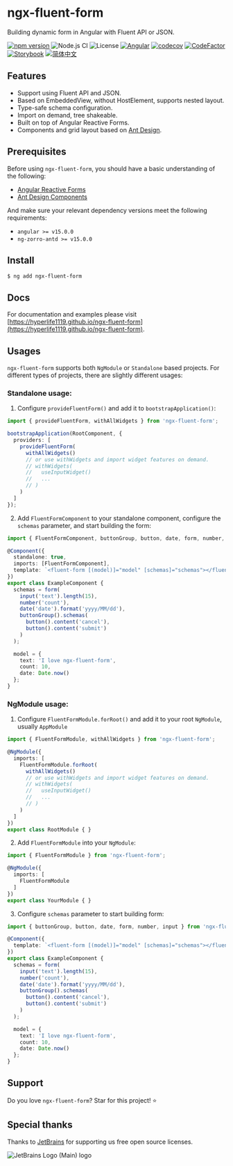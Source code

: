 # ngx-fluent-form

Building dynamic form in Angular with Fluent API or JSON.

[![npm version](https://img.shields.io/npm/v/ngx-fluent-form/latest.svg)](https://npmjs.com/package/ngx-fluent-form)
![Node.js CI](https://github.com/HyperLife1119/ngx-fluent-form/workflows/Node.js%20CI/badge.svg)
![License](https://img.shields.io/badge/License-MIT-blue.svg)
[![Angular](https://img.shields.io/badge/Build%20with-Angular%20CLI-red?logo=angular)](https://www.github.com/angular/angular)
[![codecov](https://codecov.io/gh/HyperLife1119/ngx-fluent-form/branch/main/graph/badge.svg?token=070GEU44U0)](https://codecov.io/gh/HyperLife1119/ngx-fluent-form)
[![CodeFactor](https://www.codefactor.io/repository/github/hyperlife1119/ngx-fluent-form/badge)](https://www.codefactor.io/repository/github/hyperlife1119/ngx-fluent-form)
[![Storybook](https://cdn.jsdelivr.net/gh/storybookjs/brand@main/badge/badge-storybook.svg)](https://hyperlife1119.github.io/ngx-fluent-form)
[![简体中文](https://img.shields.io/static/v1?label=简体中文&message=zh-CN&color=212121)](https://github.com/HyperLife1119/ngx-fluent-form/blob/main/README.zh-CN.md)

## Features

- Support using Fluent API and JSON.
- Based on EmbeddedView, without HostElement, supports nested layout.
- Type-safe schema configuration.
- Import on demand, tree shakeable.
- Built on top of Angular Reactive Forms.
- Components and grid layout based on [Ant Design](https://ng.ant.design).

## Prerequisites

Before using `ngx-fluent-form`, you should have a basic understanding of the following:

- [Angular Reactive Forms](https://angular.cn/guide/reactive-forms)
- [Ant Design Components](https://ng.ant.design)

And make sure your relevant dependency versions meet the following requirements:

- `angular >= v15.0.0`
- `ng-zorro-antd >= v15.0.0`

## Install

```shell
$ ng add ngx-fluent-form
```

## Docs

For documentation and examples please visit [https://hyperlife1119.github.io/ngx-fluent-form](https://hyperlife1119.github.io/ngx-fluent-form).

## Usages

`ngx-fluent-form` supports both `NgModule` or `Standalone` based projects. For different types of projects, there are slightly different usages:

### Standalone usage:

1. Configure `provideFluentForm()` and add it to `bootstrapApplication()`:

```ts
import { provideFluentForm, withAllWidgets } from 'ngx-fluent-form';

bootstrapApplication(RootComponent, {
  providers: [
    provideFluentForm(
      withAllWidgets()
      // or use withWidgets and import widget features on demand.
      // withWidgets(
      //   useInputWidget()
      //   ...
      // )
    )
  ]
});
```

2. Add `FluentFormComponent` to your standalone component, configure the `schemas` parameter, and start building the form:

```ts
import { FluentFormComponent, buttonGroup, button, date, form, number, input } from 'ngx-fluent-form';

@Component({
  standalone: true,
  imports: [FluentFormComponent],
  template: `<fluent-form [(model)]="model" [schemas]="schemas"></fluent-form>`
})
export class ExampleComponent {
  schemas = form(
    input('text').length(15),
    number('count'),
    date('date').format('yyyy/MM/dd'),
    buttonGroup().schemas(
      button().content('cancel'),
      button().content('submit')
    )
  );

  model = {
    text: 'I love ngx-fluent-form',
    count: 10,
    date: Date.now()
  };
}
```

### NgModule usage:

1. Configure `FluentFormModule.forRoot()` and add it to your root `NgModule`, usually `AppModule`

```ts
import { FluentFormModule, withAllWidgets } from 'ngx-fluent-form';

@NgModule({
  imports: [
    FluentFormModule.forRoot(
      withAllWidgets()
      // or use withWidgets and import widget features on demand.
      // withWidgets(
      //   useInputWidget()
      //   ...
      // )
    )
  ]
})
export class RootModule { }
```

2. Add `FluentFormModule` into your `NgModule`:

```ts
import { FluentFormModule } from 'ngx-fluent-form';

@NgModule({
  imports: [
    FluentFormModule
  ]
})
export class YourModule { }
```

3. Configure `schemas` parameter to start building form:

```ts
import { buttonGroup, button, date, form, number, input } from 'ngx-fluent-form';

@Component({
  template: `<fluent-form [(model)]="model" [schemas]="schemas"></fluent-form>`
})
export class ExampleComponent {
  schemas = form(
    input('text').length(15),
    number('count'),
    date('date').format('yyyy/MM/dd'),
    buttonGroup().schemas(
      button().content('cancel'),
      button().content('submit')
    )
  );

  model = {
    text: 'I love ngx-fluent-form',
    count: 10,
    date: Date.now()
  };
}
```

## Support

Do you love `ngx-fluent-form`? Star for this project! ⭐

## Special thanks

Thanks to [JetBrains](https://www.jetbrains.com/?from=ngx-fluent-form) for supporting us free open source licenses.

![JetBrains Logo (Main) logo](https://resources.jetbrains.com/storage/products/company/brand/logos/jb_beam.svg)
